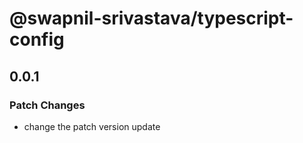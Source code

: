 # @swapnil-srivastava/typescript-config

## 0.0.1

### Patch Changes

- change the patch version update
